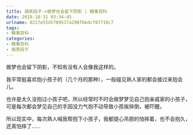 ```yaml
---
title: 搞笑段子->做梦也会留下阴影 | 糗事百科
date: 2019-10-31 03:34:45
urlname: 0217e55d5709537a298fbbdcf87710c7
tags: 
- 糗事百科
categories:
- 糗事百科
- 搞笑段子
---
```

做梦也会留下阴影，不知有没有人会像我这样的。

我平常挺喜欢抱小孩子的（几个月的那种），一般碰见熟人家的都会接过来抱会儿。

也许是太久没抱过小孩子吧，所以经常时不时会做梦梦见自己抱亲戚家的小孩子，可是每次都会梦见自己的手因没力气抱不动导致小孩挨摔倒，被吓醒。

所以现实中，每次熟人喊我帮抱下小孩子，我都提心吊胆的怕摔着，也不会抱久，还真怕摔了……



